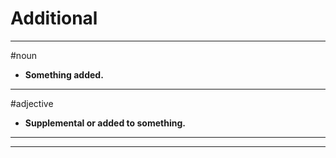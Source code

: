 # Additional
---
#noun
- **Something added.**
---
#adjective
- **Supplemental or added to something.**
---
---
